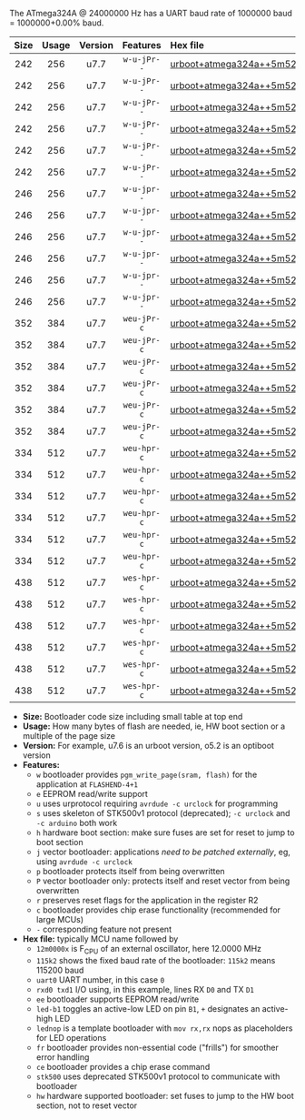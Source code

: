 The ATmega324A @ 24000000 Hz has a UART baud rate of 1000000 baud = 1000000+0.00% baud.

|Size|Usage|Version|Features|Hex file|
|:-:|:-:|:-:|:-:|:--|
|242|256|u7.7|`w-u-jPr--`|[urboot+atmega324a++5m5296x++230k4_uart0_rxd0_txd1_led+b0.hex](https://raw.githubusercontent.com/stefanrueger/urboot.hex/main/mcus/atmega324a/external_oscillator/fcpu++5m5296_Hz/br++230k4_bps/urboot+atmega324a++5m5296x++230k4_uart0_rxd0_txd1_led+b0.hex)|
|242|256|u7.7|`w-u-jPr--`|[urboot+atmega324a++5m5296x++230k4_uart0_rxd0_txd1_led+b7.hex](https://raw.githubusercontent.com/stefanrueger/urboot.hex/main/mcus/atmega324a/external_oscillator/fcpu++5m5296_Hz/br++230k4_bps/urboot+atmega324a++5m5296x++230k4_uart0_rxd0_txd1_led+b7.hex)|
|242|256|u7.7|`w-u-jPr--`|[urboot+atmega324a++5m5296x++230k4_uart0_rxd0_txd1_lednop.hex](https://raw.githubusercontent.com/stefanrueger/urboot.hex/main/mcus/atmega324a/external_oscillator/fcpu++5m5296_Hz/br++230k4_bps/urboot+atmega324a++5m5296x++230k4_uart0_rxd0_txd1_lednop.hex)|
|242|256|u7.7|`w-u-jPr--`|[urboot+atmega324a++5m5296x++230k4_uart1_rxd2_txd3_led+b0.hex](https://raw.githubusercontent.com/stefanrueger/urboot.hex/main/mcus/atmega324a/external_oscillator/fcpu++5m5296_Hz/br++230k4_bps/urboot+atmega324a++5m5296x++230k4_uart1_rxd2_txd3_led+b0.hex)|
|242|256|u7.7|`w-u-jPr--`|[urboot+atmega324a++5m5296x++230k4_uart1_rxd2_txd3_led+b7.hex](https://raw.githubusercontent.com/stefanrueger/urboot.hex/main/mcus/atmega324a/external_oscillator/fcpu++5m5296_Hz/br++230k4_bps/urboot+atmega324a++5m5296x++230k4_uart1_rxd2_txd3_led+b7.hex)|
|242|256|u7.7|`w-u-jPr--`|[urboot+atmega324a++5m5296x++230k4_uart1_rxd2_txd3_lednop.hex](https://raw.githubusercontent.com/stefanrueger/urboot.hex/main/mcus/atmega324a/external_oscillator/fcpu++5m5296_Hz/br++230k4_bps/urboot+atmega324a++5m5296x++230k4_uart1_rxd2_txd3_lednop.hex)|
|246|256|u7.7|`w-u-jpr--`|[urboot+atmega324a++5m5296x++230k4_uart0_rxd0_txd1_led+b0_fr.hex](https://raw.githubusercontent.com/stefanrueger/urboot.hex/main/mcus/atmega324a/external_oscillator/fcpu++5m5296_Hz/br++230k4_bps/urboot+atmega324a++5m5296x++230k4_uart0_rxd0_txd1_led+b0_fr.hex)|
|246|256|u7.7|`w-u-jpr--`|[urboot+atmega324a++5m5296x++230k4_uart0_rxd0_txd1_led+b7_fr.hex](https://raw.githubusercontent.com/stefanrueger/urboot.hex/main/mcus/atmega324a/external_oscillator/fcpu++5m5296_Hz/br++230k4_bps/urboot+atmega324a++5m5296x++230k4_uart0_rxd0_txd1_led+b7_fr.hex)|
|246|256|u7.7|`w-u-jpr--`|[urboot+atmega324a++5m5296x++230k4_uart0_rxd0_txd1_lednop_fr.hex](https://raw.githubusercontent.com/stefanrueger/urboot.hex/main/mcus/atmega324a/external_oscillator/fcpu++5m5296_Hz/br++230k4_bps/urboot+atmega324a++5m5296x++230k4_uart0_rxd0_txd1_lednop_fr.hex)|
|246|256|u7.7|`w-u-jpr--`|[urboot+atmega324a++5m5296x++230k4_uart1_rxd2_txd3_led+b0_fr.hex](https://raw.githubusercontent.com/stefanrueger/urboot.hex/main/mcus/atmega324a/external_oscillator/fcpu++5m5296_Hz/br++230k4_bps/urboot+atmega324a++5m5296x++230k4_uart1_rxd2_txd3_led+b0_fr.hex)|
|246|256|u7.7|`w-u-jpr--`|[urboot+atmega324a++5m5296x++230k4_uart1_rxd2_txd3_led+b7_fr.hex](https://raw.githubusercontent.com/stefanrueger/urboot.hex/main/mcus/atmega324a/external_oscillator/fcpu++5m5296_Hz/br++230k4_bps/urboot+atmega324a++5m5296x++230k4_uart1_rxd2_txd3_led+b7_fr.hex)|
|246|256|u7.7|`w-u-jpr--`|[urboot+atmega324a++5m5296x++230k4_uart1_rxd2_txd3_lednop_fr.hex](https://raw.githubusercontent.com/stefanrueger/urboot.hex/main/mcus/atmega324a/external_oscillator/fcpu++5m5296_Hz/br++230k4_bps/urboot+atmega324a++5m5296x++230k4_uart1_rxd2_txd3_lednop_fr.hex)|
|352|384|u7.7|`weu-jPr-c`|[urboot+atmega324a++5m5296x++230k4_uart0_rxd0_txd1_ee_led+b0_fr_ce.hex](https://raw.githubusercontent.com/stefanrueger/urboot.hex/main/mcus/atmega324a/external_oscillator/fcpu++5m5296_Hz/br++230k4_bps/urboot+atmega324a++5m5296x++230k4_uart0_rxd0_txd1_ee_led+b0_fr_ce.hex)|
|352|384|u7.7|`weu-jPr-c`|[urboot+atmega324a++5m5296x++230k4_uart0_rxd0_txd1_ee_led+b7_fr_ce.hex](https://raw.githubusercontent.com/stefanrueger/urboot.hex/main/mcus/atmega324a/external_oscillator/fcpu++5m5296_Hz/br++230k4_bps/urboot+atmega324a++5m5296x++230k4_uart0_rxd0_txd1_ee_led+b7_fr_ce.hex)|
|352|384|u7.7|`weu-jPr-c`|[urboot+atmega324a++5m5296x++230k4_uart0_rxd0_txd1_ee_lednop_fr_ce.hex](https://raw.githubusercontent.com/stefanrueger/urboot.hex/main/mcus/atmega324a/external_oscillator/fcpu++5m5296_Hz/br++230k4_bps/urboot+atmega324a++5m5296x++230k4_uart0_rxd0_txd1_ee_lednop_fr_ce.hex)|
|352|384|u7.7|`weu-jPr-c`|[urboot+atmega324a++5m5296x++230k4_uart1_rxd2_txd3_ee_led+b0_fr_ce.hex](https://raw.githubusercontent.com/stefanrueger/urboot.hex/main/mcus/atmega324a/external_oscillator/fcpu++5m5296_Hz/br++230k4_bps/urboot+atmega324a++5m5296x++230k4_uart1_rxd2_txd3_ee_led+b0_fr_ce.hex)|
|352|384|u7.7|`weu-jPr-c`|[urboot+atmega324a++5m5296x++230k4_uart1_rxd2_txd3_ee_led+b7_fr_ce.hex](https://raw.githubusercontent.com/stefanrueger/urboot.hex/main/mcus/atmega324a/external_oscillator/fcpu++5m5296_Hz/br++230k4_bps/urboot+atmega324a++5m5296x++230k4_uart1_rxd2_txd3_ee_led+b7_fr_ce.hex)|
|352|384|u7.7|`weu-jPr-c`|[urboot+atmega324a++5m5296x++230k4_uart1_rxd2_txd3_ee_lednop_fr_ce.hex](https://raw.githubusercontent.com/stefanrueger/urboot.hex/main/mcus/atmega324a/external_oscillator/fcpu++5m5296_Hz/br++230k4_bps/urboot+atmega324a++5m5296x++230k4_uart1_rxd2_txd3_ee_lednop_fr_ce.hex)|
|334|512|u7.7|`weu-hpr-c`|[urboot+atmega324a++5m5296x++230k4_uart0_rxd0_txd1_ee_led+b0_fr_ce_hw.hex](https://raw.githubusercontent.com/stefanrueger/urboot.hex/main/mcus/atmega324a/external_oscillator/fcpu++5m5296_Hz/br++230k4_bps/urboot+atmega324a++5m5296x++230k4_uart0_rxd0_txd1_ee_led+b0_fr_ce_hw.hex)|
|334|512|u7.7|`weu-hpr-c`|[urboot+atmega324a++5m5296x++230k4_uart0_rxd0_txd1_ee_led+b7_fr_ce_hw.hex](https://raw.githubusercontent.com/stefanrueger/urboot.hex/main/mcus/atmega324a/external_oscillator/fcpu++5m5296_Hz/br++230k4_bps/urboot+atmega324a++5m5296x++230k4_uart0_rxd0_txd1_ee_led+b7_fr_ce_hw.hex)|
|334|512|u7.7|`weu-hpr-c`|[urboot+atmega324a++5m5296x++230k4_uart0_rxd0_txd1_ee_lednop_fr_ce_hw.hex](https://raw.githubusercontent.com/stefanrueger/urboot.hex/main/mcus/atmega324a/external_oscillator/fcpu++5m5296_Hz/br++230k4_bps/urboot+atmega324a++5m5296x++230k4_uart0_rxd0_txd1_ee_lednop_fr_ce_hw.hex)|
|334|512|u7.7|`weu-hpr-c`|[urboot+atmega324a++5m5296x++230k4_uart1_rxd2_txd3_ee_led+b0_fr_ce_hw.hex](https://raw.githubusercontent.com/stefanrueger/urboot.hex/main/mcus/atmega324a/external_oscillator/fcpu++5m5296_Hz/br++230k4_bps/urboot+atmega324a++5m5296x++230k4_uart1_rxd2_txd3_ee_led+b0_fr_ce_hw.hex)|
|334|512|u7.7|`weu-hpr-c`|[urboot+atmega324a++5m5296x++230k4_uart1_rxd2_txd3_ee_led+b7_fr_ce_hw.hex](https://raw.githubusercontent.com/stefanrueger/urboot.hex/main/mcus/atmega324a/external_oscillator/fcpu++5m5296_Hz/br++230k4_bps/urboot+atmega324a++5m5296x++230k4_uart1_rxd2_txd3_ee_led+b7_fr_ce_hw.hex)|
|334|512|u7.7|`weu-hpr-c`|[urboot+atmega324a++5m5296x++230k4_uart1_rxd2_txd3_ee_lednop_fr_ce_hw.hex](https://raw.githubusercontent.com/stefanrueger/urboot.hex/main/mcus/atmega324a/external_oscillator/fcpu++5m5296_Hz/br++230k4_bps/urboot+atmega324a++5m5296x++230k4_uart1_rxd2_txd3_ee_lednop_fr_ce_hw.hex)|
|438|512|u7.7|`wes-hpr-c`|[urboot+atmega324a++5m5296x++230k4_uart0_rxd0_txd1_ee_led+b0_fr_ce_stk500_hw.hex](https://raw.githubusercontent.com/stefanrueger/urboot.hex/main/mcus/atmega324a/external_oscillator/fcpu++5m5296_Hz/br++230k4_bps/urboot+atmega324a++5m5296x++230k4_uart0_rxd0_txd1_ee_led+b0_fr_ce_stk500_hw.hex)|
|438|512|u7.7|`wes-hpr-c`|[urboot+atmega324a++5m5296x++230k4_uart0_rxd0_txd1_ee_led+b7_fr_ce_stk500_hw.hex](https://raw.githubusercontent.com/stefanrueger/urboot.hex/main/mcus/atmega324a/external_oscillator/fcpu++5m5296_Hz/br++230k4_bps/urboot+atmega324a++5m5296x++230k4_uart0_rxd0_txd1_ee_led+b7_fr_ce_stk500_hw.hex)|
|438|512|u7.7|`wes-hpr-c`|[urboot+atmega324a++5m5296x++230k4_uart0_rxd0_txd1_ee_lednop_fr_ce_stk500_hw.hex](https://raw.githubusercontent.com/stefanrueger/urboot.hex/main/mcus/atmega324a/external_oscillator/fcpu++5m5296_Hz/br++230k4_bps/urboot+atmega324a++5m5296x++230k4_uart0_rxd0_txd1_ee_lednop_fr_ce_stk500_hw.hex)|
|438|512|u7.7|`wes-hpr-c`|[urboot+atmega324a++5m5296x++230k4_uart1_rxd2_txd3_ee_led+b0_fr_ce_stk500_hw.hex](https://raw.githubusercontent.com/stefanrueger/urboot.hex/main/mcus/atmega324a/external_oscillator/fcpu++5m5296_Hz/br++230k4_bps/urboot+atmega324a++5m5296x++230k4_uart1_rxd2_txd3_ee_led+b0_fr_ce_stk500_hw.hex)|
|438|512|u7.7|`wes-hpr-c`|[urboot+atmega324a++5m5296x++230k4_uart1_rxd2_txd3_ee_led+b7_fr_ce_stk500_hw.hex](https://raw.githubusercontent.com/stefanrueger/urboot.hex/main/mcus/atmega324a/external_oscillator/fcpu++5m5296_Hz/br++230k4_bps/urboot+atmega324a++5m5296x++230k4_uart1_rxd2_txd3_ee_led+b7_fr_ce_stk500_hw.hex)|
|438|512|u7.7|`wes-hpr-c`|[urboot+atmega324a++5m5296x++230k4_uart1_rxd2_txd3_ee_lednop_fr_ce_stk500_hw.hex](https://raw.githubusercontent.com/stefanrueger/urboot.hex/main/mcus/atmega324a/external_oscillator/fcpu++5m5296_Hz/br++230k4_bps/urboot+atmega324a++5m5296x++230k4_uart1_rxd2_txd3_ee_lednop_fr_ce_stk500_hw.hex)|

- **Size:** Bootloader code size including small table at top end
- **Usage:** How many bytes of flash are needed, ie, HW boot section or a multiple of the page size
- **Version:** For example, u7.6 is an urboot version, o5.2 is an optiboot version
- **Features:**
  + `w` bootloader provides `pgm_write_page(sram, flash)` for the application at `FLASHEND-4+1`
  + `e` EEPROM read/write support
  + `u` uses urprotocol requiring `avrdude -c urclock` for programming
  + `s` uses skeleton of STK500v1 protocol (deprecated); `-c urclock` and `-c arduino` both work
  + `h` hardware boot section: make sure fuses are set for reset to jump to boot section
  + `j` vector bootloader: applications *need to be patched externally*, eg, using `avrdude -c urclock`
  + `p` bootloader protects itself from being overwritten
  + `P` vector bootloader only: protects itself and reset vector from being overwritten
  + `r` preserves reset flags for the application in the register R2
  + `c` bootloader provides chip erase functionality (recommended for large MCUs)
  + `-` corresponding feature not present
- **Hex file:** typically MCU name followed by
  + `12m0000x` is F<sub>CPU</sub> of an external oscillator, here 12.0000 MHz
  + `115k2` shows the fixed baud rate of the bootloader: `115k2` means 115200 baud
  + `uart0` UART number, in this case `0`
  + `rxd0 txd1` I/O using, in this example, lines RX `D0` and TX `D1`
  + `ee` bootloader supports EEPROM read/write
  + `led-b1` toggles an active-low LED on pin `B1`, `+` designates an active-high LED
  + `lednop` is a template bootloader with `mov rx,rx` nops as placeholders for LED operations
  + `fr` bootloader provides non-essential code ("frills") for smoother error handling
  + `ce` bootloader provides a chip erase command
  + `stk500` uses deprecated STK500v1 protocol to communicate with bootloader
  + `hw` hardware supported bootloader: set fuses to jump to the HW boot section, not to reset vector
